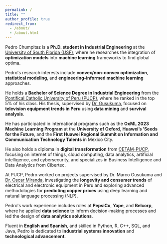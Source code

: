 ```yaml
---
permalink: /
title: ""
author_profile: true
redirect_from: 
  - /about/
  - /about.html
---
```


Pedro Chumpitaz is a **Ph.D. student in Industrial Engineering** at the [University of South Florida (USF)](https://www.usf.edu/engineering/imse/), where he researches the integration of **optimization models** into **machine learning** frameworks to find global optima.

Pedro's research interests include **convex/non-convex optimization**, **statistical modeling**, and **engineering-informed machine learning** approaches.

He holds a **Bachelor of Science Degree in Industrial Engineering** from the [Pontifical Catholic University of Peru (PUCP)](https://facultad-ciencias-ingenieria.pucp.edu.pe/), where he ranked in the top 5% of his class. His thesis, supervised by [Dr. Gusukuma](https://www.pucp.edu.pe/profesor/marco-gusukuma-higa), focused on **television equipment trends in Peru** using **data mining** and **survival analysis**.

He has participated in international programs such as the **OxML 2023 Machine Learning Program** at the **University of Oxford**, **Huawei’s ’Seeds for the Future**, and the **First Huawei Regional Summit on Information and Communication Technology Talents** in Mexico City.

He also holds a diploma in **digital transformation** from [CETAM-PUCP](https://fabricum.pucp.edu.pe/), focusing on internet of things, cloud computing, data analytics, artificial intelligence, and cybersecurity, and specializes in Business Intelligence and Data Analytics from Cibertec.

At PUCP, Pedro worked on projects supervised by Dr. Marco Gusukuma and [Dr. Oscar Miranda](https://www.pucp.edu.pe/profesor/oscar-miranda-castillo), investigating the **longevity and consumer trends** of electrical and electronic equipment in Peru and exploring advanced methodologies for **predicting copper prices** using deep learning and natural language processing (NLP).

Pedro's work experience includes roles at **PepsiCo**, **Yape**, and **Belcorp**, where he applied **data science** to inform decision-making processes and led the design of **data analytics solutions**.

Fluent in **English and Spanish**, and skilled in Python, R, C++, SQL, and Java, Pedro is dedicated to **industrial systems innovation** and **technological advancement**.
